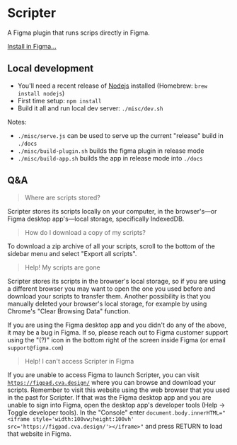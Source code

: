 # Scripter

A Figma plugin that runs scrips directly in Figma.

[Install in Figma...](https://figma.com/c/plugin/757836922707087381/)


## Local development

- You'll need a recent release of [Nodejs](https://nodejs.org/) installed (Homebrew: `brew install nodejs`)
- First time setup: `npm install`
- Build it all and run local dev server: `./misc/dev.sh`

Notes:
- `./misc/serve.js` can be used to serve up the current "release" build in `./docs`
- `./misc/build-plugin.sh` builds the figma plugin in release mode
- `./misc/build-app.sh` builds the app in release mode into `./docs`


## Q&A


> Where are scripts stored?

Scripter stores its scripts locally on your computer, in the browser's—or Figma desktop app's—local storage, specifically IndexedDB.


> How do I download a copy of my scripts?

To download a zip archive of all your scripts, scroll to the bottom of the sidebar menu and select "Export all scripts".


> Help! My scripts are gone

Scripter stores its scripts in the browser's local storage, so if you are using a different browser you may want to open the one you used before and download your scripts to transfer them. Another possibility is that you manually deleted your browser's local storage, for example by using Chrome's "Clear Browsing Data" function.

If you are using the Figma desktop app and you didn't do any of the above, it may be a bug in Figma. If so, please reach out to Figma customer support using the "(?)" icon in the bottom right of the screen inside Figma (or email `support@figma.com`)


> Help! I can't access Scripter in Figma

If you are unable to access Figma to launch Scripter, you can visit
[`https://figpad.cva.design/`](https://figpad.cva.design/)
where you can browse and download your scripts. Remember to visit this website using the web browser that you used in the past for Scripter. If that was the Figma desktop app and you are unable to sign into Figma, open the desktop app's developer tools (Help → Toggle developer tools). In the "Console" enter `document.body.innerHTML="<iframe style='width:100vw;height:100vh' src='https://figpad.cva.design/'></iframe>"` and press RETURN to load that website in Figma.

